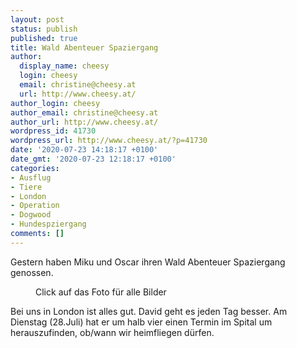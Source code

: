 ```yaml
---
layout: post
status: publish
published: true
title: Wald Abenteuer Spaziergang
author:
  display_name: cheesy
  login: cheesy
  email: christine@cheesy.at
  url: http://www.cheesy.at/
author_login: cheesy
author_email: christine@cheesy.at
author_url: http://www.cheesy.at/
wordpress_id: 41730
wordpress_url: http://www.cheesy.at/?p=41730
date: '2020-07-23 14:18:17 +0100'
date_gmt: '2020-07-23 12:18:17 +0100'
categories:
- Ausflug
- Tiere
- London
- Operation
- Dogwood
- Hundespziergang
comments: []
---
```

<!-- wp:paragraph -->
Gestern haben Miku und Oscar ihren Wald Abenteuer Spaziergang genossen.
<!-- /wp:paragraph -->
<!-- wp:image {"id":41718,"linkDestination":"custom"} -->
<figure class="wp-block-image"><a href="http://www.cheesy.at/fotos/leben-in-belfast/2020-2/miku-und-oscar-im-urlaub/"><img src="{% link _posts/2020-07-23-wald-abenteuer-spaziergang/Miku-und-Oscar-12.jpg %}" alt="" class="wp-image-41718"></a><br>
<figcaption>Click auf das Foto für alle Bilder</figcaption>
</figure>
<!-- /wp:image -->
<!-- wp:paragraph -->
Bei uns in London ist alles gut. David geht es jeden Tag besser. Am Dienstag (28.Juli) hat er um halb vier einen Termin im Spital um herauszufinden, ob/wann wir heimfliegen dürfen.
<!-- /wp:paragraph -->

